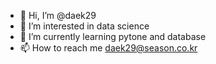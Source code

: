 - 👋 Hi, I’m @daek29
- 👀 I’m interested in data science 
- 🌱 I’m currently learning pytone and database
- 📫 How to reach me  daek29@season.co.kr

<!---
daek29/daek29 is a ✨ special ✨ repository because its `README.md` (this file) appears on your GitHub profile.
You can click the Preview link to take a look at your changes.
--->
